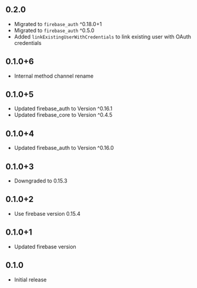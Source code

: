 ## 0.2.0
* Migrated to `firebase_auth` ^0.18.0+1
* Migrated to `firebase_auth` ^0.5.0
* Added `linkExistingUserWithCredentials` to link existing user with OAuth credentials

## 0.1.0+6
* Internal method channel rename

## 0.1.0+5
* Updated firebase_auth to Version ^0.16.1
* Updated firebase_core to Version ^0.4.5

## 0.1.0+4
* Updated firebase_auth to Version ^0.16.0

## 0.1.0+3
* Downgraded to 0.15.3

## 0.1.0+2
* Use firebase version 0.15.4

## 0.1.0+1
* Updated firebase version

## 0.1.0
* Initial release
